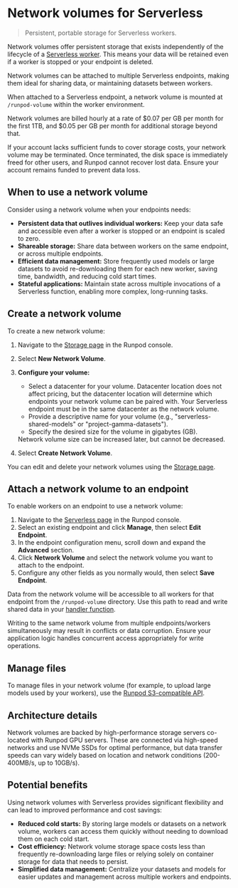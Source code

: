 # Network volumes for Serverless

> Persistent, portable storage for Serverless workers.

Network volumes offer persistent storage that exists independently of the lifecycle of a [Serverless worker](/serverless/workers/overview). This means your data will be retained even if a worker is stopped or your endpoint is deleted.

Network volumes can be attached to multiple Serverless endpoints, making them ideal for sharing data, or maintaining datasets between workers.

When attached to a Serverless endpoint, a network volume is mounted at `/runpod-volume` within the worker environment.

Network volumes are billed hourly at a rate of \$0.07 per GB per month for the first 1TB, and \$0.05 per GB per month for additional storage beyond that.

<Warning>
  If your account lacks sufficient funds to cover storage costs, your network volume may be terminated. Once terminated, the disk space is immediately freed for other users, and Runpod cannot recover lost data. Ensure your account remains funded to prevent data loss.
</Warning>

## When to use a network volume

Consider using a network volume when your endpoints needs:

* **Persistent data that outlives individual workers:** Keep your data safe and accessible even after a worker is stopped or an endpoint is scaled to zero.
* **Shareable storage:** Share data between workers on the same endpoint, or across multiple endpoints.
* **Efficient data management:** Store frequently used models or large datasets to avoid re-downloading them for each new worker, saving time, bandwidth, and reducing cold start times.
* **Stateful applications:** Maintain state across multiple invocations of a Serverless function, enabling more complex, long-running tasks.

## Create a network volume

To create a new network volume:

1. Navigate to the [Storage page](https://www.console.runpod.io/user/storage) in the Runpod console.

2. Select **New Network Volume**.

3. **Configure your volume:**

   * Select a datacenter for your volume. Datacenter location does not affect pricing, but the datacenter location will determine which endpoints your network volume can be paired with. Your Serverless endpoint must be in the same datacenter as the network volume.
   * Provide a descriptive name for your volume (e.g., "serverless-shared-models" or "project-gamma-datasets").
   * Specify the desired size for the volume in gigabytes (GB).

   <Warning>
     Network volume size can be increased later, but cannot be decreased.
   </Warning>

4. Select **Create Network Volume**.

You can edit and delete your network volumes using the [Storage page](https://www.console.runpod.io/user/storage).

## Attach a network volume to an endpoint

To enable workers on an endpoint to use a network volume:

1. Navigate to the [Serverless page](https://www.console.runpod.io/serverless/user/endpoints) in the Runpod console.
2. Select an existing endpoint and click **Manage**, then select **Edit Endpoint**.
3. In the endpoint configuration menu, scroll down and expand the **Advanced** section.
4. Click **Network Volume** and select the network volume you want to attach to the endpoint.
5. Configure any other fields as you normally would, then select **Save Endpoint**.

Data from the network volume will be accessible to all workers for that endpoint from the `/runpod-volume` directory. Use this path to read and write shared data in your [handler function](/serverless/workers/handler-functions).

<Warning>
  Writing to the same network volume from multiple endpoints/workers simultaneously may result in conflicts or data corruption. Ensure your application logic handles concurrent access appropriately for write operations.
</Warning>

## Manage files

To manage files in your network volume (for example, to upload large models used by your workers), use the [Runpod S3-compatible API](/serverless/storage/s3-api).

## Architecture details

Network volumes are backed by high-performance storage servers co-located with Runpod GPU servers. These are connected via high-speed networks and use NVMe SSDs for optimal performance, but data transfer speeds can vary widely based on location and network conditions (200-400MB/s, up to 10GB/s).

## Potential benefits

Using network volumes with Serverless provides significant flexibility and can lead to improved performance and cost savings:

* **Reduced cold starts:** By storing large models or datasets on a network volume, workers can access them quickly without needing to download them on each cold start.
* **Cost efficiency:** Network volume storage space costs less than frequently re-downloading large files or relying solely on container storage for data that needs to persist.
* **Simplified data management:** Centralize your datasets and models for easier updates and management across multiple workers and endpoints.
